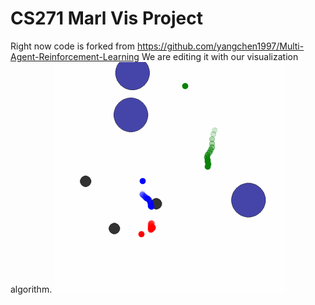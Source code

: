 # CS271 Marl Vis Project
Right now code is forked from https://github.com/yangchen1997/Multi-Agent-Reinforcement-Learning
We are editing it with our visualization algorithm.
![Animated Positions](animated_positions.gif)
